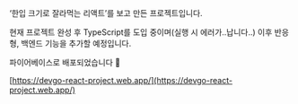 ‘한입 크기로 잘라먹는 리액트’를 보고 만든 프로젝트입니다.

현재 프로젝트 완성 후 TypeScript를 도입 중이며(실행 시 에러가..납니다..) 이후 반응형, 백엔드 기능을 추가할 예정입니다.

파이어베이스로 배포되었습니다 🙂

[https://devgo-react-project.web.app/](https://devgo-react-project.web.app/)
